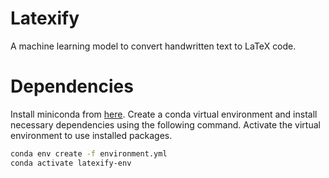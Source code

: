 # Latexify
A machine learning model to convert handwritten text to LaTeX code.

# Dependencies
Install miniconda from [here](https://docs.conda.io/en/latest/miniconda.html "Miniconda Installation Page"). Create a conda virtual environment and install necessary dependencies using the following command. Activate the virtual environment to use installed packages.

``` sh
conda env create -f environment.yml
conda activate latexify-env
```
